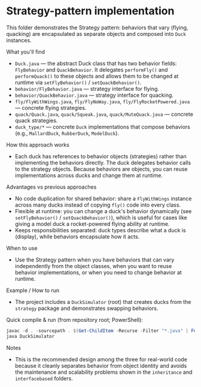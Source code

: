 # Strategy-pattern implementation

This folder demonstrates the Strategy pattern: behaviors that vary (flying, quacking) are encapsulated as separate objects and composed into `Duck` instances.

What you'll find
- `Duck.java` — the abstract Duck class that has two behavior fields: `FlyBehavior` and `QuackBehavior`. It delegates `performFly()` and `performQuack()` to these objects and allows them to be changed at runtime via `setFlyBehavior()` / `setQuackBehavior()`.
- `behavior/FlyBehavior.java` — strategy interface for flying.
- `behavior/QuackBehavior.java` — strategy interface for quacking.
- `fly/FlyWithWings.java`, `fly/FlyNoWay.java`, `fly/FlyRocketPowered.java` — concrete flying strategies.
- `quack/Quack.java`, `quack/Squeak.java`, `quack/MuteQuack.java` — concrete quack strategies.
- `duck_type/*` — concrete `Duck` implementations that compose behaviors (e.g., `MallardDuck`, `RubberDuck`, `ModelDuck`).

How this approach works
- Each duck has references to behavior objects (strategies) rather than implementing the behaviors directly. The duck delegates behavior calls to the strategy objects. Because behaviors are objects, you can reuse implementations across ducks and change them at runtime.

Advantages vs previous approaches
- No code duplication for shared behavior: share a `FlyWithWings` instance across many ducks instead of copying `fly()` code into every class.
- Flexible at runtime: you can change a duck's behavior dynamically (see `setFlyBehavior()` / `setQuackBehavior()`), which is useful for cases like giving a model duck a rocket-powered flying ability at runtime.
- Keeps responsibilities separated: duck types describe what a duck is (display), while behaviors encapsulate how it acts.

When to use
- Use the Strategy pattern when you have behaviors that can vary independently from the object classes, when you want to reuse behavior implementations, or when you need to change behavior at runtime.

Example / How to run
- The project includes a `DuckSimulator` (root) that creates ducks from the `strategy` package and demonstrates swapping behaviors.

Quick compile & run (from repository root; PowerShell):

```powershell
javac -d . -sourcepath . $(Get-ChildItem -Recurse -Filter "*.java" | ForEach-Object FullName)
java DuckSimulator
```

Notes
- This is the recommended design among the three for real-world code because it cleanly separates behavior from object identity and avoids the maintenance and scalability problems shown in the `inheritance` and `interfacebased` folders.
